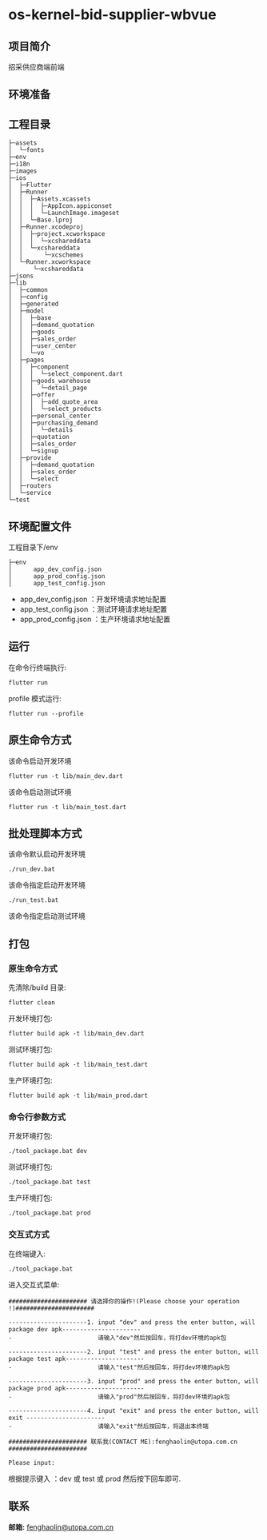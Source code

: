 # os-kernel-bid-supplier-wbvue

## 项目简介

招采供应商端前端

## 环境准备

## 工程目录

```
├─assets
│  └─fonts
├─env
├─i18n
├─images
├─ios
│  ├─Flutter
│  ├─Runner
│  │  ├─Assets.xcassets
│  │  │  ├─AppIcon.appiconset
│  │  │  └─LaunchImage.imageset
│  │  └─Base.lproj
│  ├─Runner.xcodeproj
│  │  ├─project.xcworkspace
│  │  │  └─xcshareddata
│  │  └─xcshareddata
│  │      └─xcschemes
│  └─Runner.xcworkspace
│      └─xcshareddata
├─jsons
├─lib
│  ├─common
│  ├─config
│  ├─generated
│  ├─model
│  │  ├─base
│  │  ├─demand_quotation
│  │  ├─goods
│  │  ├─sales_order
│  │  ├─user_center
│  │  └─vo
│  ├─pages
│  │  ├─component
│  │  │  └─select_component.dart
│  │  ├─goods_warehouse
│  │  │  └─detail_page
│  │  ├─offer
│  │  │  ├─add_quote_area
│  │  │  └─select_products
│  │  ├─personal_center
│  │  ├─purchasing_demand
│  │  │  └─details
│  │  ├─quotation
│  │  ├─sales_order
│  │  └─signup
│  ├─provide
│  │  ├─demand_quotation
│  │  ├─sales_order
│  │  └─select
│  ├─routers
│  └─service
└─test
```

## 环境配置文件

工程目录下/env

```
├─env
│      app_dev_config.json
│      app_prod_config.json
│      app_test_config.json
```

- app_dev_config.json ：开发环境请求地址配置
- app_test_config.json ：测试环境请求地址配置
- app_prod_config.json ：生产环境请求地址配置

## 运行

在命令行终端执行:

```
flutter run
```

profile 模式运行:

```
flutter run --profile
```

## 原生命令方式

该命令启动开发环境

```
flutter run -t lib/main_dev.dart
```

该命令启动测试环境

```
flutter run -t lib/main_test.dart
```

## 批处理脚本方式

该命令默认启动开发环境

```
./run_dev.bat
```

该命令指定启动开发环境

```
./run_test.bat
```

该命令指定启动测试环境

## 打包

### 原生命令方式

先清除/build 目录:

```
flutter clean
```

开发环境打包:

```
flutter build apk -t lib/main_dev.dart
```

测试环境打包:

```
flutter build apk -t lib/main_test.dart
```

生产环境打包:

```
flutter build apk -t lib/main_prod.dart
```

### 命令行参数方式

开发环境打包:

```
./tool_package.bat dev
```

测试环境打包:

```
./tool_package.bat test
```

生产环境打包:

```
./tool_package.bat prod
```

### 交互式方式

在终端键入:

```
./tool_package.bat
```

进入交互式菜单:

```
###################### 请选择你的操作!(Please choose your operation !)######################

----------------------1. input "dev" and press the enter button, will package dev apk----------------------
-                        请输入"dev"然后按回车，将打dev环境的apk包

----------------------2. input "test" and press the enter button, will package test apk----------------------
-                        请输入"test"然后按回车，将打dev环境的apk包

----------------------3. input "prod" and press the enter button, will package prod apk----------------------
-                        请输入"prod"然后按回车，将打dev环境的apk包

----------------------4. input "exit" and press the enter button, will exit ----------------------
-                        请输入"exit"然后按回车，将退出本终端

###################### 联系我(CONTACT ME):fenghaolin@utopa.com.cn ######################

Please input:

```

根据提示键入 ：dev 或 test 或 prod
然后按下回车即可.

## 联系

**邮箱:** fenghaolin@utopa.com.cn
